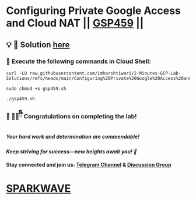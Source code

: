 # Configuring Private Google Access and Cloud NAT || [GSP459](https://www.cloudskillsboost.google/games/6415/labs/40387) ||

## 💡 **🔑 Solution [here](https://youtu.be/Ef4jIkTLu8k)**

### 🚀 **Execute the following commands in Cloud Shell:**  


```
curl -LO raw.githubusercontent.com/imharshtiwari/2-Minutes-GCP-Lab-Solutions/refs/heads/main/Configuring%20Private%20Google%20Access%20and%20Cloud%20NAT/gsp459.sh

sudo chmod +x gsp459.sh

./gsp459.sh
```



### 🎉 🐻‍❄️ྀིྀི **Congratulations on completing the lab!**  

##### *Your hard work and determination are commendable!*  

#### *Keep striving for success—new heights await you! 🚀*

#### **Stay connected and join us:** [Telegram Channel](https://t.me/sparkwave.01) & [Discussion Group](https://t.me/sparkwave.01chats) 

# [SPARKWAVE](https://www.youtube.com/@sparkwave.01)

